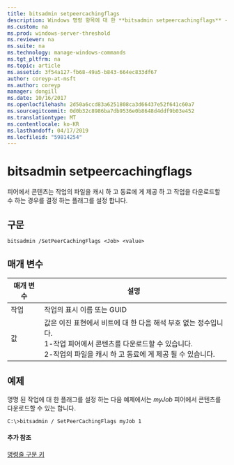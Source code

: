```yaml
---
title: bitsadmin setpeercachingflags
description: Windows 명령 항목에 대 한 **bitsadmin setpeercachingflags** -작업의 파일을 캐시 동료에 게 제공 하 고 하 고 작업 피어에서 콘텐츠를 다운로드 하는 경우를 결정 하는 플래그를 설정 합니다.
ms.custom: na
ms.prod: windows-server-threshold
ms.reviewer: na
ms.suite: na
ms.technology: manage-windows-commands
ms.tgt_pltfrm: na
ms.topic: article
ms.assetid: 3f54a127-fb68-49a5-b843-664ec833df67
author: coreyp-at-msft
ms.author: coreyp
manager: dongill
ms.date: 10/16/2017
ms.openlocfilehash: 2d50a6ccd83a6251808ca3d66437e52f641c60a7
ms.sourcegitcommit: 0d0b32c8986ba7db9536e0b8648d4ddf9b03e452
ms.translationtype: MT
ms.contentlocale: ko-KR
ms.lasthandoff: 04/17/2019
ms.locfileid: "59814254"
---
```

# <a name="bitsadmin-setpeercachingflags"></a>bitsadmin setpeercachingflags



피어에서 콘텐츠는 작업의 파일을 캐시 하 고 동료에 게 제공 하 고 작업을 다운로드할 수 하는 경우를 결정 하는 플래그를 설정 합니다.

## <a name="syntax"></a>구문

```
bitsadmin /SetPeerCachingFlags <Job> <value> 
```

## <a name="parameters"></a>매개 변수

|매개 변수|설명|
|---------|-----------|
|작업|작업의 표시 이름 또는 GUID|
|값|값은 이진 표현에서 비트에 대 한 다음 해석 부호 없는 정수입니다.</br>1-작업 피어에서 콘텐츠를 다운로드할 수 있습니다.</br>2-작업의 파일을 캐시 하 고 동료에 게 제공 될 수 있습니다.|

## <a name="BKMK_examples"></a>예제

명명 된 작업에 대 한 플래그를 설정 하는 다음 예제에서는 *myJob* 피어에서 콘텐츠를 다운로드할 수 있는 합니다.
```
C:\>bitsadmin / SetPeerCachingFlags myJob 1 
```

#### <a name="additional-references"></a>추가 참조

[명령줄 구문 키](command-line-syntax-key.md)